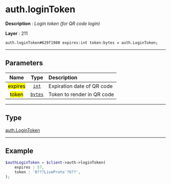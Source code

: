 # auth.loginToken

**Description** : *Login token (for QR code login)*

**Layer** : 211

```tl
auth.loginToken#629f1980 expires:int token:bytes = auth.LoginToken;
```

---

## Parameters

| Name | Type | Description |
| :---: | :---: | :--- |
| <mark>expires</mark> | [`int`](type/int) | Expiration date of QR code |
| <mark>token</mark> | [`bytes`](type/bytes) | Token to render in QR code |

---

## Type

[auth.LoginToken](type/auth.LoginToken)

---

## Example

```php
$authLoginToken = $client->auth->loginToken(
	expires : 57,
	token : 'Θ???LiveProto`?O??',
);
```